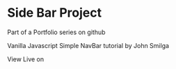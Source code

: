 # Side Bar Project
Part of a Portfolio series on github

Vanilla Javascript Simple NavBar tutorial by John Smilga

View Live on 
